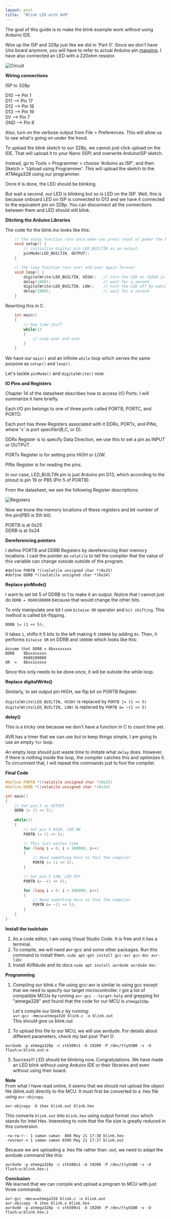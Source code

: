```yaml
---
layout: post
title:  "Blink LED with AVR"
---
```


The goal of this guide is to make the blink example work without using Arduino IDE. 

Wire up the ISP and 328p just like we did in 'Part 0'. Since we don't have Uno board anymore, you will have to refer to actual Arduino pin [mapping](https://docs.arduino.cc/static/47180601da55c458736e09d26b8bfab5/d0d8c/Atmega168PinMap2.png). I have also connected an LED with a 220ohm resistor.

![Circuit](/assets/img/blink.jpg "Blink")

**Wiring connections**  

ISP to 328p   

D10 --> Pin 1  
D11 --> Pin 17  
D12 --> Pin 18  
D13 --> Pin 19  
5V --> Pin 7  
GND --> Pin 8  

Also, turn on the verbose output from File > Preferences. This will allow us to see what's going on under the hood.
  
To upload the blink sketch to our 328p, we cannot just click upload on the IDE. That will upload it to your Nano (ISP) and overwrite ArduinoISP sketch.

Instead, go to Tools > Programmer > choose 'Arduino as ISP', and then Sketch > 'Upload using Programmer'. This will upload the sketch to the ATMega328 using our programmer.

Once it is done, the LED should be blinking.  

But wait a second, our LED is blinking but so is LED on the ISP. Well, this is because onboard LED on ISP is connected to D13 and we have it connected to the equivalent pin on 328p. You can disconnect all the connections between them and LED should still blink.

**Ditching the Arduino Libraries**  

 The code for the blink.ino looks like this:
```c
    // the setup function runs once when you press reset or power the board
    void setup() {
        // initialize digital pin LED_BUILTIN as an output.
        pinMode(LED_BUILTIN, OUTPUT);
    }

    // the loop function runs over and over again forever
    void loop() {
        digitalWrite(LED_BUILTIN, HIGH);   // turn the LED on (HIGH is the voltage level)
        delay(1000);                       // wait for a second
        digitalWrite(LED_BUILTIN, LOW);    // turn the LED off by making the voltage LOW
        delay(1000);                       // wait for a second
    } 
```
Rewriting this in C.

```c
    int main()
    {
        // One time stuff
        while(1)
        {
            // Loop over and over
        }
    }
```
We have our `main()` and an infinite `while` loop which serves the same purpose as `setup()` and `loop()`.

Let's tackle `pinMode()` and `digitalWrite()` now.

**IO Pins and Registers**  

Chapter 14 of the datasheet describes how to access I/O Ports. I will summarize it here briefly.

Each I/O pin belongs to one of three ports called PORTB, PORTC, and PORTD.

Each port has three Registers associated with it DDRx, PORTx, and PINx, where 'x' is port specifier(B,C, or D).

DDRx Register is to specify Data Direction, we use this to set a pin as INPUT or OUTPUT.

PORTx Register is for setting pins HIGH or LOW.

PINx Register is for reading the pins.

 In our case, LED_BUILTIN pin is just Arduino pin D13, which according to the pinout is pin 19 or PB5 (Pin 5 of PORTB).

 From the datasheet, we see the following Register descriptions:

![Registers](/assets/img/PORTB_DDRB.png)

 Now we know the memory locations of these registers and bit number of the pin(PB5 is 5th bit).

 PORTB is at 0x25  
 DDRB is at 0x24  

 **Dereferencing pointers**

I define PORTB and DDRB Registers by dereferencing their memory locations. I cast the pointer as `volatile` to tell the compiler that the value of this variable can change outside outside of the program.

`#define PORTB *((volatile unsigned char *)0x25)`  
`#define DDRB *((volatile unsigned char *)0x24)`

**Replace pinMode()**

I want to set bit 5 of DDRB to 1 to make it an output. Notice that I cannot just do `DDRB = 0b00100000` because that would change the other bits.

To only manipulate one bit I use `bitwise OR` operator and `bit shifting`. This method is called bit-flipping.

```
DDRB |= (1 << 5);
```

It takes `1`, shifts it 5 bits to the left making it `100000` by adding `0s`. Then, it performs `bitwise OR` on DDRB and `100000` which looks like this:
```
Assume that DDRB = 0bxxxxxxxx
DDRB    0bxxxxxxxx
        0b00100000
OR  =   0bxx1xxxxx
```

Since this only needs to be done once, it will be outside the while loop.

**Replace digitalWrite()**

Similarly, to set output pin HIGH, we flip bit on PORTB Register.  

`digitalWrite(LED_BUILTIN, HIGH)` is replaced by `PORTB |= (1 << 5)`
`digitalWrite(LED_BUILTIN, LOW)` is replaced by `PORTB &= ~(1 << 5)`

**delay()**

This is a tricky one because we don't have a function in C to count time yet.

AVR has a timer that we can use but to keep things simple, I am going to use an empty `for` loop.

An empty loop should just waste time to imitate what `delay` does. However, if there is nothing inside the loop, the compiler catches this and optimizes it. To circumvent that, I will repeat the commands just to fool the compiler.

**Final Code**
```c
#define PORTB *((volatile unsigned char *)0x25)
#define DDRB *((volatile unsigned char *)0x24)

int main()
{
    // Set pin 5 as OUTPUT
    DDRB |= (1 << 5);
  
    while(1)
    {
        // Set pin 5 HIGH, LED ON
        PORTB |= (1 << 5);

        // This just wastes time
        for (long i = 0; i < 100000; i++)
        {
            // Need something here to fool the compiler
            PORTB |= (1 << 5);
        }

        // Set pin 5 LOW, LED OFF
        PORTB &= ~(1 << 5);

        for (long i = 0; i < 100000; i++)
        {
            // Need something here to fool the compiler
            PORTB &= ~(1 << 5);
        }
    }
}
```

**Install the toolchain**

1. As a code editor, I am using Visual Studio Code. It is free and it has a terminal.
2. To compile, we will need avr-gcc and some other packages. Run this command to install them.
`sudo apt-get install gcc-avr gcc-doc avr-libc`  
3. Install AVRdude and its docs
`sudo apt install avrdude avrdude-doc`

**Programming**

1. Compiling our blink.c file using gcc-avr is similar to using gcc except that we need to specify our target microcontroller. I got a list of compatible MCUs by running `avr-gcc --target-help` and grepping for "atmega328" and found that the code for our MCU is `atmega328p`.

    Let's compile our blink.c by running:  
    `avr-gcc -mmcu=atmega328 blink.c -o blink.out`  
    This should give us blink.out

2. To upload this file to our MCU, we will use avrdude. For details about different parameters, check my last post 'Part 0'.  
```
avrdude -p atmega328p -c stk500v1 -b 19200 -P /dev/ttyUSB0 -v -U flash:w:blink.out:e
```

3. Success!!! LED should be blinking now. Congratulations. 
We have made an LED blink without using Arduino IDE or their libraries and even without using their board.

**Note**  
From what I have read online, it seems that we should not upload the object file (blink.out) directly to the MCU. It must first be converted to a .hex file using `avr-objcopy`.

`avr-objcopy -O ihex blink.out blink.hex`

This converts `blink.out` into `blink.hex` using output format `ihex` which stands for Intel Hex.
Interesting to note that the file size is greatly reduced in this conversion.
```
-rw-rw-r-- 1 saman saman  860 May 21 17:38 blink.hex
-rwxrwxr-x 1 saman saman 6596 May 21 17:27 blink.out
```

Because we are uploading a .hex file rather than .out, we need to adapt the avrdude command like this:

`avrdude -p atmega328p -c stk500v1 -b 19200 -P /dev/ttyUSB0 -v -U flash:w:blink.hex:i`

**Conclusion**  
We learned that we can compile and upload a program to MCU with just three commands:  
```
avr-gcc -mmcu=atmega328 blink.c -o blink.out
avr-objcopy -O ihex blink.o blink.hex
avrdude -p atmega328p -c stk500v1 -b 19200 -P /dev/ttyUSB0 -v -U flash:w:blink.hex:i
```









